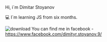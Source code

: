 Hi, i`m Dimitar Stoyanov

💻 I`m learning JS from six months.

![download](https://github.com/DimityrStoyanov/DimityrStoyanov/assets/145485036/7ae8323c-9eac-45ac-b5e4-deb9e6d901a8)
You can find me in facebook - https://www.facebook.com/dimityr.stoyanov.9/


